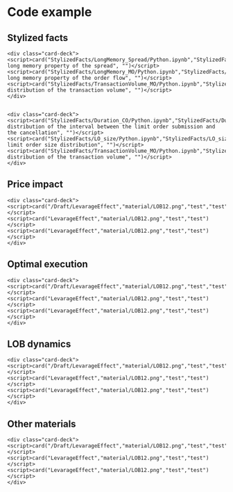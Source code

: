 # Code example 


<link rel="stylesheet" href="https://stackpath.bootstrapcdn.com/bootstrap/4.3.1/css/bootstrap.min.css" integrity="sha384-ggOyR0iXCbMQv3Xipma34MD+dH/1fQ784/j6cY/iJTQUOhcWr7x9JvoRxT2MZw1T" crossorigin="anonymous"></link>
<style>
    .md-tabs__link{ 
                color: white;
    };
</style>
<script>
    function card(link, image, title, context) {
        document.write(
            `<div class="card" href=https://github.com/ys-fr/JournalClub/blob/main/JupyterNotebook/` + link + `>
            <img src=` + image + ` class="card-img-top" alt="...">
            <div class="card-body">
                <h5 class="card-title">` + title + `</h5>
                <p class="card-text">` + context + `.</p>
                <a   href=https://github.com/ys-fr/JournalClub/blob/main/JupyterNotebook/` + link + `><button type="button" class="btn btn-primary">Read</button></a>
            </div>
        </div>
        `);
    }
</script>

## Stylized facts
<div>
    <div class="card-deck">
    <script>card("StylizedFacts/IntradaySeasonality_NumTransactions/Python.ipynb","StylizedFacts/Intraday_Spread.png","The intraday seasonality of the bid-ask spread","")</script>
    <script>card("StylizedFacts/IntradaySeasonality_NumTransactions/Python.ipynb","StylizedFacts/Intraday_transactions.png","The intraday seasonality of the number of transactions","")</script>
    <script>card("StylizedFacts/IntradaySeasonality_NumTransactions/Python.ipynb","StylizedFacts/Intraday_transactionvol.png","The intraday seasonality of the transaction volume","")</script>
    </div>


    <div class="card-deck">
    <script>card("StylizedFacts/LongMemory_Spread/Python.ipynb","StylizedFacts/LongMemory_spread.png","The long memory property of the spread", "")</script>
    <script>card("StylizedFacts/LongMemory_MO/Python.ipynb","StylizedFacts/LongMemory_MO.png","The long memory property of the order flow", "")</script>
    <script>card("StylizedFacts/TransactionVolume_MO/Python.ipynb","StylizedFacts/TransactionVolume_MO.png","The distribution of the transaction volume", "")</script>
    </div>


    <div class="card-deck">
    <script>card("StylizedFacts/Duration_CO/Python.ipynb","StylizedFacts/Duration_CO.png","The distribution of the interval between the limit order submission and the cancellation", "")</script>
    <script>card("StylizedFacts/LO_size/Python.ipynb","StylizedFacts/LO_size.png","The limit order size distribution", "")</script>
    <script>card("StylizedFacts/TransactionVolume_MO/Python.ipynb","StylizedFacts/TransactionVolume_MO.png","The distribution of the transaction volume", "")</script>
    </div>
</div>

## Price impact
<div>
    <div class="card-deck">
    <script>card("StylizedFacts/LongMemory_Spread/Python.ipynb","LongMemory_spread.png","test","test")</script>
    <script>card("LevarageEffect","material/LOB12.png","test","test")</script>
    <script>card("LevarageEffect","material/LOB12.png","test","test")</script>
    </div>


    <div class="card-deck">
    <script>card("/Draft/LevarageEffect","material/LOB12.png","test","test")</script>
    <script>card("LevarageEffect","material/LOB12.png","test","test")</script>
    <script>card("LevarageEffect","material/LOB12.png","test","test")</script>
    </div>
</div>

## Optimal execution
<div>
    <div class="card-deck">
    <script>card("/Draft/LevarageEffect","material/LOB12.png","test","test")</script>
    <script>card("LevarageEffect","material/LOB12.png","test","test")</script>
    <script>card("LevarageEffect","material/LOB12.png","test","test")</script>
    </div>


    <div class="card-deck">
    <script>card("/Draft/LevarageEffect","material/LOB12.png","test","test")</script>
    <script>card("LevarageEffect","material/LOB12.png","test","test")</script>
    <script>card("LevarageEffect","material/LOB12.png","test","test")</script>
    </div>
</div>

## LOB dynamics
<div>
    <div class="card-deck">
    <script>card("/Draft/LevarageEffect","material/LOB12.png","test","test")</script>
    <script>card("LevarageEffect","material/LOB12.png","test","test")</script>
    <script>card("LevarageEffect","material/LOB12.png","test","test")</script>
    </div>


    <div class="card-deck">
    <script>card("/Draft/LevarageEffect","material/LOB12.png","test","test")</script>
    <script>card("LevarageEffect","material/LOB12.png","test","test")</script>
    <script>card("LevarageEffect","material/LOB12.png","test","test")</script>
    </div>
</div>

## Other materials
<div>
    <div class="card-deck">
    <script>card("/Draft/LevarageEffect","material/LOB12.png","Numerical generation of the long memory series","")</script>
    <script>card("LevarageEffect","material/LOB12.png","test","")</script>
    <script>card("LevarageEffect","material/LOB12.png","test","")</script>
    </div>


    <div class="card-deck">
    <script>card("/Draft/LevarageEffect","material/LOB12.png","test","test")</script>
    <script>card("LevarageEffect","material/LOB12.png","test","test")</script>
    <script>card("LevarageEffect","material/LOB12.png","test","test")</script>
    </div>
</div>